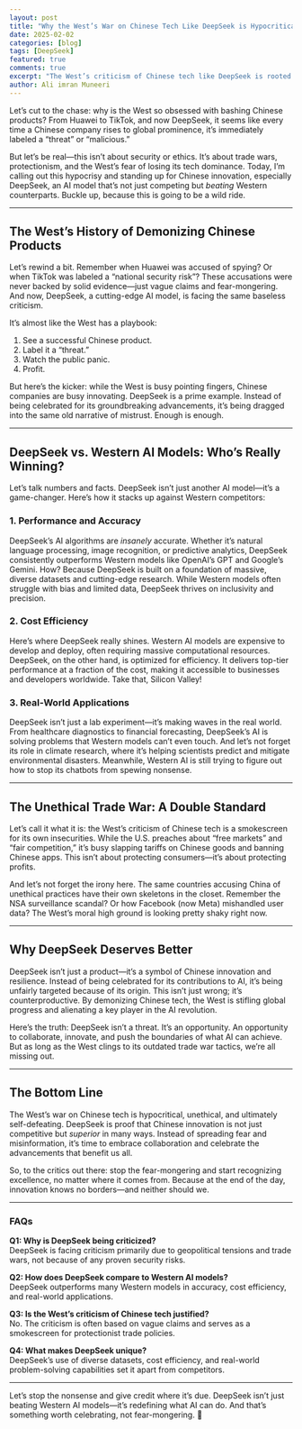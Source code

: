 ```yaml
---
layout: post
title: "Why the West’s War on Chinese Tech Like DeepSeek is Hypocritical and Unethical"
date: 2025-02-02
categories: [blog]
tags: [DeepSeek]
featured: true
comments: true
excerpt: "The West’s criticism of Chinese tech like DeepSeek is rooted in trade wars, not facts. DeepSeek is outperforming Western AI models in accuracy, cost efficiency, and real-world applications. It’s time to stop the fear-mongering and recognize excellence in innovation. #DeepSeek #AI #TechWar"
author: Ali imran Muneeri
---
```




Let’s cut to the chase: why is the West so obsessed with bashing Chinese products? From Huawei to TikTok, and now DeepSeek, it seems like every time a Chinese company rises to global prominence, it’s immediately labeled a “threat” or “malicious.” 

But let’s be real—this isn’t about security or ethics. It’s about trade wars, protectionism, and the West’s fear of losing its tech dominance. Today, I’m calling out this hypocrisy and standing up for Chinese innovation, especially DeepSeek, an AI model that’s not just competing but *beating* Western counterparts. Buckle up, because this is going to be a wild ride.

---

## **The West’s History of Demonizing Chinese Products**

Let’s rewind a bit. Remember when Huawei was accused of spying? Or when TikTok was labeled a “national security risk”? These accusations were never backed by solid evidence—just vague claims and fear-mongering. And now, DeepSeek, a cutting-edge AI model, is facing the same baseless criticism. 

It’s almost like the West has a playbook:  

1. See a successful Chinese product.  
2. Label it a “threat.”  
3. Watch the public panic.  
4. Profit.  

But here’s the kicker: while the West is busy pointing fingers, Chinese companies are busy innovating. DeepSeek is a prime example. Instead of being celebrated for its groundbreaking advancements, it’s being dragged into the same old narrative of mistrust. Enough is enough.

---

## **DeepSeek vs. Western AI Models: Who’s Really Winning?**

Let’s talk numbers and facts. DeepSeek isn’t just another AI model—it’s a game-changer. Here’s how it stacks up against Western competitors:

### **1. Performance and Accuracy**

DeepSeek’s AI algorithms are *insanely* accurate. Whether it’s natural language processing, image recognition, or predictive analytics, DeepSeek consistently outperforms Western models like OpenAI’s GPT and Google’s Gemini. How? Because DeepSeek is built on a foundation of massive, diverse datasets and cutting-edge research. While Western models often struggle with bias and limited data, DeepSeek thrives on inclusivity and precision.

### **2. Cost Efficiency**

Here’s where DeepSeek really shines. Western AI models are expensive to develop and deploy, often requiring massive computational resources. DeepSeek, on the other hand, is optimized for efficiency. It delivers top-tier performance at a fraction of the cost, making it accessible to businesses and developers worldwide. Take that, Silicon Valley!

### **3. Real-World Applications**

DeepSeek isn’t just a lab experiment—it’s making waves in the real world. From healthcare diagnostics to financial forecasting, DeepSeek’s AI is solving problems that Western models can’t even touch. And let’s not forget its role in climate research, where it’s helping scientists predict and mitigate environmental disasters. Meanwhile, Western AI is still trying to figure out how to stop its chatbots from spewing nonsense.

---

## **The Unethical Trade War: A Double Standard**

Let’s call it what it is: the West’s criticism of Chinese tech is a smokescreen for its own insecurities. While the U.S. preaches about “free markets” and “fair competition,” it’s busy slapping tariffs on Chinese goods and banning Chinese apps. This isn’t about protecting consumers—it’s about protecting profits.  

And let’s not forget the irony here. The same countries accusing China of unethical practices have their own skeletons in the closet. Remember the NSA surveillance scandal? Or how Facebook (now Meta) mishandled user data? The West’s moral high ground is looking pretty shaky right now.

---

## **Why DeepSeek Deserves Better**

DeepSeek isn’t just a product—it’s a symbol of Chinese innovation and resilience. Instead of being celebrated for its contributions to AI, it’s being unfairly targeted because of its origin. This isn’t just wrong; it’s counterproductive. By demonizing Chinese tech, the West is stifling global progress and alienating a key player in the AI revolution.  

Here’s the truth: DeepSeek isn’t a threat. It’s an opportunity. An opportunity to collaborate, innovate, and push the boundaries of what AI can achieve. But as long as the West clings to its outdated trade war tactics, we’re all missing out.

---

## **The Bottom Line**

The West’s war on Chinese tech is hypocritical, unethical, and ultimately self-defeating. DeepSeek is proof that Chinese innovation is not just competitive but *superior* in many ways. Instead of spreading fear and misinformation, it’s time to embrace collaboration and celebrate the advancements that benefit us all.  

So, to the critics out there: stop the fear-mongering and start recognizing excellence, no matter where it comes from. Because at the end of the day, innovation knows no borders—and neither should we.

---

### **FAQs**

**Q1: Why is DeepSeek being criticized?**  
DeepSeek is facing criticism primarily due to geopolitical tensions and trade wars, not because of any proven security risks.

**Q2: How does DeepSeek compare to Western AI models?**  
DeepSeek outperforms many Western models in accuracy, cost efficiency, and real-world applications.

**Q3: Is the West’s criticism of Chinese tech justified?**  
No. The criticism is often based on vague claims and serves as a smokescreen for protectionist trade policies.

**Q4: What makes DeepSeek unique?**  
DeepSeek’s use of diverse datasets, cost efficiency, and real-world problem-solving capabilities set it apart from competitors.

---

Let’s stop the nonsense and give credit where it’s due. DeepSeek isn’t just beating Western AI models—it’s redefining what AI can do. And that’s something worth celebrating, not fear-mongering. 🚀
